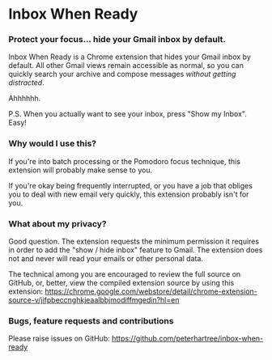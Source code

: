 # Inbox When Ready

### Protect your focus... hide your Gmail inbox by default.

Inbox When Ready is a Chrome extension that hides your Gmail inbox by default. All other Gmail views remain accessible as normal, so you can quickly search your archive and compose messages *without getting distracted*.

Ahhhhhh.

P.S.  When you actually want to see your inbox, press "Show my Inbox". Easy!

### Why would I use this?

If you're into batch processing or the Pomodoro focus technique, this extension will probably make sense to you.

If you're okay being frequently interrupted, or you have a job that obliges you to deal with new email very quickly, this extension probably isn't for you.

### What about my privacy?

Good question. The extension requests the minimum permission it requires in order to add the "show / hide inbox" feature to Gmail. The extension does not and never will read your emails or other personal data.

The technical among you are encouraged to review the full source on GitHub, or, better, view the compiled extension source by using this extension:
https://chrome.google.com/webstore/detail/chrome-extension-source-v/jifpbeccnghkjeaalbbjmodiffmgedin?hl=en

### Bugs, feature requests and contributions

Please raise issues on GitHub:
https://github.com/peterhartree/inbox-when-ready